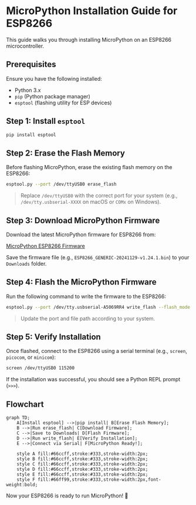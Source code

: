 # MicroPython Installation Guide for ESP8266

This guide walks you through installing MicroPython on an ESP8266 microcontroller.

## Prerequisites

Ensure you have the following installed:

- Python 3.x
- `pip` (Python package manager)
- `esptool` (flashing utility for ESP devices)

## Step 1: Install `esptool`

```sh
pip install esptool
```

## Step 2: Erase the Flash Memory

Before flashing MicroPython, erase the existing flash memory on the ESP8266:

```sh
esptool.py --port /dev/ttyUSB0 erase_flash
```

> Replace `/dev/ttyUSB0` with the correct port for your system (e.g., `/dev/tty.usbserial-XXXX` on macOS or `COMx` on Windows).

## Step 3: Download MicroPython Firmware

Download the latest MicroPython firmware for ESP8266 from:

[MicroPython ESP8266 Firmware](https://micropython.org/download/ESP8266_GENERIC/)

Save the firmware file (e.g., `ESP8266_GENERIC-20241129-v1.24.1.bin`) to your `Downloads` folder.

## Step 4: Flash the MicroPython Firmware

Run the following command to write the firmware to the ESP8266:

```sh
esptool.py --port /dev/tty.usbserial-A5069RR4 write_flash --flash_mode dio --flash_size 4MB 0x0 ~/Downloads/ESP8266_GENERIC-20241129-v1.24.1.bin
```

> Update the port and file path according to your system.

## Step 5: Verify Installation

Once flashed, connect to the ESP8266 using a serial terminal (e.g., `screen`, `picocom`, or `minicom`):

```sh
screen /dev/ttyUSB0 115200
```

If the installation was successful, you should see a Python REPL prompt (`>>>`).

## Flowchart

```mermaid
graph TD;
    A[Install esptool] -->|pip install| B[Erase Flash Memory];
    B -->|Run erase_flash| C[Download Firmware];
    C -->|Save to Downloads| D[Flash Firmware];
    D -->|Run write_flash| E[Verify Installation];
    E -->|Connect via Serial| F[MicroPython Ready!];

    style A fill:#66ccff,stroke:#333,stroke-width:2px;
    style B fill:#66ccff,stroke:#333,stroke-width:2px;
    style C fill:#66ccff,stroke:#333,stroke-width:2px;
    style D fill:#66ccff,stroke:#333,stroke-width:2px;
    style E fill:#66ccff,stroke:#333,stroke-width:2px;
    style F fill:#66ff99,stroke:#333,stroke-width:2px,font-weight:bold;
```

Now your ESP8266 is ready to run MicroPython! 🚀

